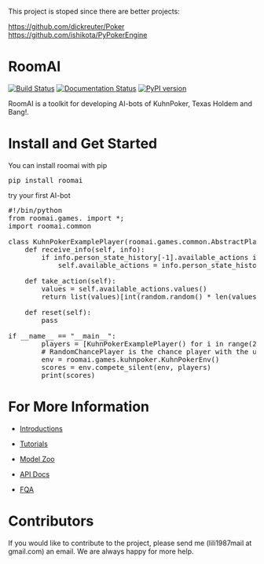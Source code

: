 This project is stoped since there are better projects:

https://github.com/dickreuter/Poker
https://github.com/ishikota/PyPokerEngine

# RoomAI

[![Build Status](https://travis-ci.org/roomai/RoomAI.svg?branch=master)](https://travis-ci.org/roomai/RoomAI.svg?branch=master)
[![Documentation Status](https://readthedocs.org/projects/roomai/badge/?version=latest)](http://roomai.readthedocs.io/en/latest/?badge=latest)
[![PyPI version](https://badge.fury.io/py/roomai.svg)](https://pypi.python.org/pypi/roomai)



RoomAI is a toolkit for developing AI-bots of KuhnPoker, Texas Holdem and Bang!.


# Install and Get Started

You can install roomai with pip

<pre>
pip install roomai
</pre>

try your first AI-bot


<pre>
#!/bin/python
from roomai.games. import *;
import roomai.common

class KuhnPokerExamplePlayer(roomai.games.common.AbstractPlayer):
    def receive_info(self, info):
        if info.person_state_history[-1].available_actions is not None:
            self.available_actions = info.person_state_history[-1].available_actions

    def take_action(self):
        values = self.available_actions.values()
        return list(values)[int(random.random() * len(values))]

    def reset(self):
        pass

if __name__ == "__main__":
        players = [KuhnPokerExamplePlayer() for i in range(2)] + [roomai.games.common.RandomPlayerChance()]
        # RandomChancePlayer is the chance player with the uniform distribution over every output
        env = roomai.games.kuhnpoker.KuhnPokerEnv()
        scores = env.compete_silent(env, players)
        print(scores)
</pre>



# For More Information

 - [Introductions](docs/document/tutorials.md)
 
 - [Tutorials](docs/document/guides_ai.md)
 
 - [Model Zoo](docs/document/model_zoo.md)
 
 - [API Docs](http://roomai.readthedocs.io/en/latest/?badge=latest)
 
 
 - [FQA](docs/document/fqa.md)
 

# Contributors

If you would like to contribute to the project, please send me (lili1987mail at gmail.com) an email. We are always happy for more help.
